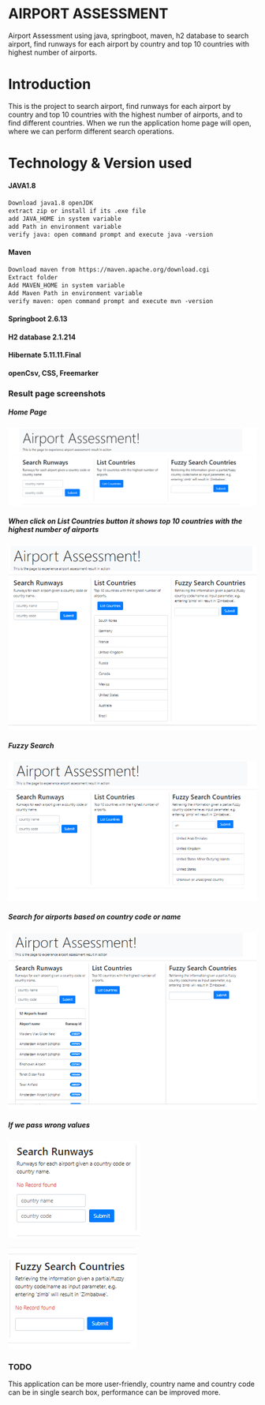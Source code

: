 # AIRPORT ASSESSMENT
Airport Assessment using java, springboot, maven, h2 database to search airport, find runways for each airport by country and top 10 countries with highest number of airports.

# Introduction
This is the project to search airport, find runways for each airport by country and top 10 countries with the highest number of airports, and to find different countries.
When we run the application home page will open, where we can perform different search operations.
# Technology & Version used
#### JAVA1.8
    Download java1.8 openJDK
    extract zip or install if its .exe file
    add JAVA_HOME in system variable
    add Path in environment variable 
    verify java: open command prompt and execute java -version
#### Maven 
    Download maven from https://maven.apache.org/download.cgi 
    Extract folder
    Add MAVEN_HOME in system variable
    Add Maven Path in environment variable
    verify maven: open command prompt and execute mvn -version    

#### Springboot 2.6.13
#### H2 database 2.1.214
#### Hibernate 5.11.11.Final
#### openCsv, CSS, Freemarker
### Result page screenshots

##### Home Page
![img.png](img.png)
##### When click on List Countries button it shows top 10 countries with the highest number of airports
![img_1.png](img_1.png)
##### Fuzzy Search
![img_2.png](img_2.png)
##### Search for airports based on country code or name 
![img_3.png](img_3.png)
##### If we pass wrong values 
![img_4.png](img_4.png)

![img_5.png](img_5.png)

### TODO
This application can be more user-friendly, country name and country code can be in single search box, performance can be improved more.


